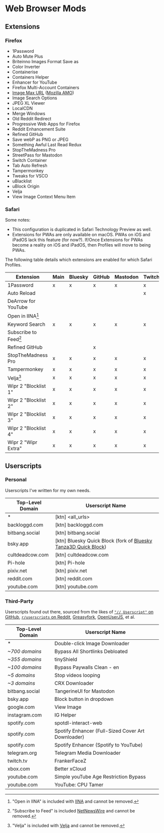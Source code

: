 # Web Browser Mods

## Extensions

### Firefox

- 1Password
- Auto Mute Plus
- Briteinno Images Format Save as
- Color Inverter
- Containerise
- Containers Helper
- Enhancer for YouTube
- Firefox Multi-Account Containers
- [Image Max URL] ([Mozilla AMO][image-max-url])
- Image Search Options
- JPEG XL Viewer
- LocalCDN
- Merge Windows
- Old Reddit Redirect
- Progressive Web Apps for Firefox
- Reddit Enhancement Suite
- Refined GitHub
- Save webP as PNG or JPEG
- Something Awful Last Read Redux
- StopTheMadness Pro
- StreetPass for Mastodon
- Switch Container
- Tab Auto Refresh
- Tampermonkey
- Tweaks for VSCO
- uBlacklist
- uBlock Origin
- Velja
- View Image Context Menu Item

[Image Max URL]: https://github.com/qsniyg/maxurl
[image-max-url]: https://addons.mozilla.org/firefox/addon/image-max-url/

### Safari

Some notes:

- This configuration is duplicated in Safari Technology Preview as well.
- Extensions for PWAs are only available on macOS. PWAs on iOS and iPadOS lack this feature (for now?). If/Once Extensions for PWAs become a reality on iOS and iPadOS, then Profiles will move to being PWAs.

The following table details which extensions are enabled for which Safari Profiles.

| Extension             | Main | Bluesky | GitHub | Mastodon | Twitch | YouTube |
| --------------------- | ---- | ------- | ------ | -------- | ------ | ------- |
| 1Password             | x    | x       | x      | x        | x      | x       |
| Auto Reload           |      |         |        |          | x      |         |
| DeArrow for YouTube   |      |         |        |          |        | x       |
| Open in IINA[^1]      |      |         |        |          |        |         |
| Keyword Search        | x    | x       | x      | x        | x      | x       |
| Subscribe to Feed[^2] |      |         |        |          |        |         |
| Refined GitHub        |      |         | x      |          |        |         |
| StopTheMadness Pro    | x    | x       | x      | x        | x      | x       |
| Tampermonkey          | x    | x       | x      | x        | x      | x       |
| Velja[^3]             | x    | x       | x      | x        | x      | x       |
| Wipr 2 "Blocklist 1"  | x    | x       | x      | x        | x      | x       |
| Wipr 2 "Blocklist 2"  | x    | x       | x      | x        | x      | x       |
| Wipr 2 "Blocklist 3"  | x    | x       | x      | x        | x      | x       |
| Wipr 2 "Blocklist 4"  | x    | x       | x      | x        | x      | x       |
| Wipr 2 "Wipr Extra"   | x    | x       | x      | x        | x      | x       |

[^1]: "Open in IINA" is included with [IINA] and cannot be removed.
[^2]: "Subscribe to Feed" is included [NetNewsWire] and cannot be removed.
[^3]: "Velja" is included with [Velja] and cannot be removed.

[IINA]: https://iina.io/
[NetNewsWire]: https://netnewswire.com/
[Velja]: https://sindresorhus.com/velja

## Userscripts

### Personal

Userscripts I've written for my own needs.

| Top-Level Domain | Userscript Name                                                     |
| ---------------- | ------------------------------------------------------------------- |
| *                | \[ktn\] <all_urls>                                                  |
| backloggd.com    | \[ktn\] backloggd.com                                               |
| bitbang.social   | \[ktn\] bitbang.social                                              |
| bsky.app         | \[ktn\] Bluesky Quick Block (fork of [Bluesky Tanza3D Quick Block]) |
| cultdeadcow.com  | \[ktn\] cultdeadcow.com                                             |
| Pi-hole          | \[ktn\] Pi-hole                                                     |
| pixiv.net        | \[ktn\] pixiv.net                                                   |
| reddit.com       | \[ktn\] reddit.com                                                  |
| youtube.com      | \[ktn\] youtube.com                                                 |

[Bluesky Tanza3D Quick Block]: https://github.com/Tanza3D/bluesky-quick-block

### Third-Party

Userscripts found out there, sourced from the likes of
[`"// Userscript"` on GitHub],
[`r/userscripts` on Reddit],
[Greasyfork],
[OpenUserJS],
et al.

| Top-Level Domain | Userscript Name                                    |
| ---------------- | -------------------------------------------------- |
| *                | Double-click Image Downloader                      |
| *~700 domains*   | Bypass All Shortlinks Debloated                    |
| *~355 domains*   | tinyShield                                         |
| *~100 domains*   | Bypass Paywalls Clean - en                         |
| *~5 domains*     | Stop videos looping                                |
| *~3 domains*     | CRX Downloader                                     |
| bitbang.social   | TangerineUI for Mastodon                           |
| bsky.app         | Block button in dropdown                           |
| google.com       | View Image                                         |
| instagram.com    | IG Helper                                          |
| spotify.com      | spotdl-interact-web                                |
| spotify.com      | Spotify Enhancer (Full-Sized Cover Art Downloader) |
| spotify.com      | Spotify Enhancer (Spotify to YouTube)              |
| telegram.org     | Telegram Media Downloader                          |
| twitch.tv        | FrankerFaceZ                                       |
| xbox.com         | Better xCloud                                      |
| youtube.com      | Simple youTube Age Restriction Bypass              |
| youtube.com      | YouTube: CPU Tamer                                 |

[`"// Userscript"` on GitHub]: https://github.com/search?q=%22%2F%2F%20%3D%3DUserScript%3D%3D%22&type=repositories
[`r/userscripts` on Reddit]: https://reddit.com/r/userscripts/
[Greasyfork]: https://greasyfork.org/
[OpenUserJS]: https://openuserjs.org
